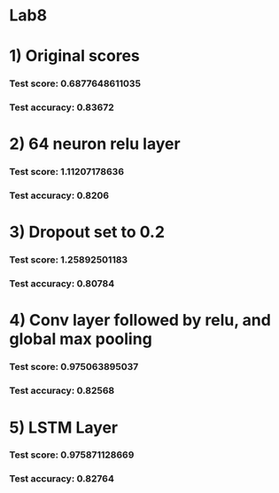 # Lab8

# 1) Original scores 
### Test score: 0.6877648611035 
### Test accuracy: 0.83672


# 2) 64 neuron relu layer 
### Test score: 1.11207178636 
### Test accuracy: 0.8206

# 3) Dropout set to 0.2 
### Test score: 1.25892501183
### Test accuracy: 0.80784


# 4) Conv layer followed by relu, and global max pooling 
### Test score: 0.975063895037 
### Test accuracy: 0.82568

# 5) LSTM Layer 
### Test score: 0.975871128669 
### Test accuracy: 0.82764
